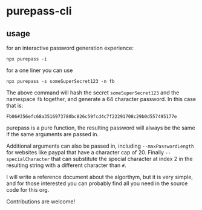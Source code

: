 # purepass-cli

## usage

for an interactive password generation experience:
```
npx purepass -i
```

for a one liner you can use 
```
npx purepass -s someSuperSecret123 -n fb
```


The above command will hash the secret `someSuperSecret123` and the namespace `fb` together, and generate a 64 character password. In this case that is:

```
Fb06#356efc68a3516973780bc826c59fcd4c7f22291708c29b0d557495177e
```

purepass is a pure function, the resulting password will always be the same if the same arguments are passed in.

Additional arguments can also be passed in, including ```--maxPasswordLength``` for websites like paypal that have a character cap of 20. Finally `--specialCharacter` that can substitute the special character at index 2 in the resulting string with a different character than `#`.

I will write a reference document about the algorthym, but it is very simple, and for those interested you can probably find all you need in the source code for this org.

Contributions are welcome!

